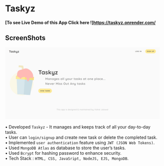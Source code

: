 # Taskyz

#### [To see Live Demo of this App Click here !]https://taskyz.onrender.com/<br/>

## ScreenShots

![SS1](https://github.com/dominatorVJ/Taskyz/blob/main/ReadMe%20SS/thumbnail.jpg)
 

• Developed `Taskyz` - It manages and keeps
track of all your day-to-day tasks.<br/>
• User can `login/signup` and create new task or
delete the completed task.<br/>
• Implemented `user authentication` feature
using `JWT (JSON Web Tokens)`.<br/>
• Used `MongoDB Atlas` as database to store the
user’s tasks.<br/>
• Used `Bcrypt` for hashing password to enhance
security.<br/>
• Tech Stack : `HTML, CSS, JavaSript, NodeJS,
EJS, MongoDB`.<br/>
